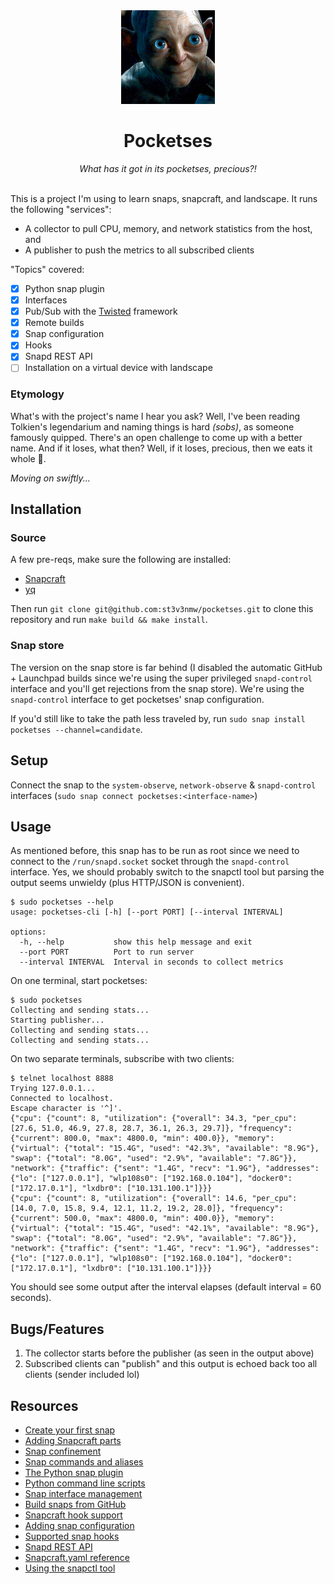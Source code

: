 <div align="center">
    <img src="snap/gui/gollum.png" width="150" />
    <h1>Pocketses</h1>
    <i>What has it got in its pocketses, precious?!</i>
</div>

<br/>

This is a project I'm using to learn snaps, snapcraft, and landscape. It runs the following "services":

- A collector to pull CPU, memory, and network statistics from the host, and
- A publisher to push the metrics to all subscribed clients

"Topics" covered:

- [x] Python snap plugin
- [x] Interfaces
- [x] Pub/Sub with the [Twisted](https://twisted.org/) framework
- [x] Remote builds
- [x] Snap configuration
- [x] Hooks
- [x] Snapd REST API
- [ ] Installation on a virtual device with landscape

### Etymology

What's with the project's name I hear you ask? Well, I've been reading Tolkien's legendarium and naming things is hard _(sobs)_, as someone famously quipped. There's an open challenge to come up with a better name. And if it loses, what then? Well, if it loses, precious, then we eats it whole 🙂.

_Moving on swiftly..._

## Installation

### Source

A few pre-reqs, make sure the following are installed:

- [Snapcraft](https://snapcraft.io/docs/snapcraft-overview)
- [yq](https://github.com/mikefarah/yq)

Then run `git clone git@github.com:st3v3nmw/pocketses.git` to clone this repository and run `make build && make install`.

### Snap store

The version on the snap store is far behind (I disabled the automatic GitHub + Launchpad builds since we're using the super privileged `snapd-control` interface and you'll get rejections from the snap store). We're using the `snapd-control` interface to get pocketses' snap configuration.

If you'd still like to take the path less traveled by, run `sudo snap install pocketses --channel=candidate`.

## Setup

Connect the snap to the `system-observe`, `network-observe` & `snapd-control` interfaces (`sudo snap connect pocketses:<interface-name>`)

## Usage

As mentioned before, this snap has to be run as root since we need to connect to the `/run/snapd.socket` socket through the `snapd-control` interface. Yes, we should probably switch to the snapctl tool but parsing the output seems unwieldy (plus HTTP/JSON is convenient).

```console
$ sudo pocketses --help
usage: pocketses-cli [-h] [--port PORT] [--interval INTERVAL]

options:
  -h, --help           show this help message and exit
  --port PORT          Port to run server
  --interval INTERVAL  Interval in seconds to collect metrics
```

On one terminal, start pocketses:

```console
$ sudo pocketses
Collecting and sending stats...
Starting publisher...
Collecting and sending stats...
Collecting and sending stats...
```

On two separate terminals, subscribe with two clients:

```console
$ telnet localhost 8888
Trying 127.0.0.1...
Connected to localhost.
Escape character is '^]'.
{"cpu": {"count": 8, "utilization": {"overall": 34.3, "per_cpu": [27.6, 51.0, 46.9, 27.8, 28.7, 36.1, 26.3, 29.7]}, "frequency": {"current": 800.0, "max": 4800.0, "min": 400.0}}, "memory": {"virtual": {"total": "15.4G", "used": "42.3%", "available": "8.9G"}, "swap": {"total": "8.0G", "used": "2.9%", "available": "7.8G"}}, "network": {"traffic": {"sent": "1.4G", "recv": "1.9G"}, "addresses": {"lo": ["127.0.0.1"], "wlp108s0": ["192.168.0.104"], "docker0": ["172.17.0.1"], "lxdbr0": ["10.131.100.1"]}}}
{"cpu": {"count": 8, "utilization": {"overall": 14.6, "per_cpu": [14.0, 7.0, 15.8, 9.4, 12.1, 11.2, 19.2, 28.0]}, "frequency": {"current": 500.0, "max": 4800.0, "min": 400.0}}, "memory": {"virtual": {"total": "15.4G", "used": "42.1%", "available": "8.9G"}, "swap": {"total": "8.0G", "used": "2.9%", "available": "7.8G"}}, "network": {"traffic": {"sent": "1.4G", "recv": "1.9G"}, "addresses": {"lo": ["127.0.0.1"], "wlp108s0": ["192.168.0.104"], "docker0": ["172.17.0.1"], "lxdbr0": ["10.131.100.1"]}}}
```

You should see some output after the interval elapses (default interval = 60 seconds).

## Bugs/Features

1. The collector starts before the publisher (as seen in the output above)
2. Subscribed clients can "publish" and this output is echoed back too all clients (sender included lol)

## Resources

- [Create your first snap](https://ubuntu.com/tutorials/create-your-first-snap)
- [Adding Snapcraft parts](https://snapcraft.io/docs/adding-parts)
- [Snap confinement](https://snapcraft.io/docs/snap-confinement)
- [Snap commands and aliases](https://snapcraft.io/docs/commands-and-aliases)
- [The Python snap plugin](https://snapcraft.io/docs/python-plugin)
- [Python command line scripts](https://python-packaging.readthedocs.io/en/latest/command-line-scripts.html)
- [Snap interface management](https://snapcraft.io/docs/interface-management)
- [Build snaps from GitHub](https://snapcraft.io/docs/build-from-github)
- [Snapcraft hook support](https://snapcraft.io/docs/snapcraft-hook-support)
- [Adding snap configuration](https://snapcraft.io/docs/adding-snap-configuration)
- [Supported snap hooks](https://snapcraft.io/docs/supported-snap-hooks)
- [Snapd REST API](https://snapcraft.io/docs/snapd-api)
- [Snapcraft.yaml reference](https://snapcraft.io/docs/snapcraft-yaml-reference)
- [Using the snapctl tool](https://snapcraft.io/docs/using-snapctl)
